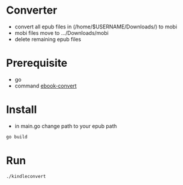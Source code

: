 # Converter
 - convert all epub files in (/home/$USERNAME/Downloads/) to mobi
 - mobi files move to .../Downloads/mobi
 - delete remaining epub files

# Prerequisite
 - go 
 - command [ebook-convert](https://manual.calibre-ebook.com/generated/en/ebook-convert.html)

# Install
 - in main.go change path to your epub path
 ```bash
 go build
 ```
# Run
 ```bash
 ./kindleconvert
 ```
